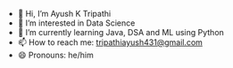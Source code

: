 - 👋 Hi, I’m Ayush K Tripathi
- 👀 I’m interested in Data Science
- 🌱 I’m currently learning Java, DSA and ML using Python
- 📫 How to reach me: tripathiayush431@gmail.com
- 😄 Pronouns: he/him

<!---
Alatus01/Alatus01 is a ✨ special ✨ repository because its `README.md` (this file) appears on your GitHub profile.
You can click the Preview link to take a look at your changes.
--->
